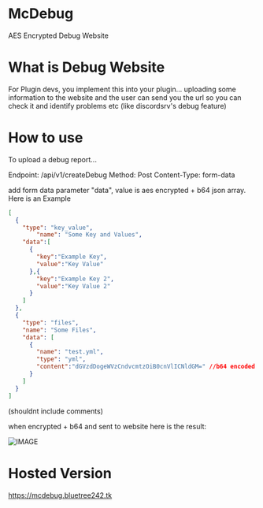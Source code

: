 # McDebug

AES Encrypted Debug Website

# What is Debug Website

For Plugin devs, you implement this into your plugin... uploading some information to the website and the user can send you the url so you can check it and identify problems etc (like discordsrv's debug feature)

# How to use

To upload a debug report... 

Endpoint: /api/v1/createDebug
Method: Post
Content-Type: form-data

add form data parameter "data", value is aes encrypted + b64 json array. Here is an Example

```json
[
  {
    "type": "key_value",
        "name": "Some Key and Values",
    "data":[
      {
        "key":"Example Key",
        "value":"Key Value"
      },{
        "key":"Example Key 2",
        "value":"Key Value 2"
      }
    ]
  },
  {
    "type": "files", 
    "name": "Some Files",
    "data": [
      {
        "name": "test.yml", 
        "type": "yml", 
        "content":"dGVzdDogeWVzCndvcmtzOiB0cnVlICNldGM=" //b64 encoded content
      }
    ]
  }
]
```
(shouldnt include comments)

when encrypted + b64 and sent to website here is the result:

![IMAGE](https://imgur.com/35kNm0J.png)


# Hosted Version

https://mcdebug.bluetree242.tk


